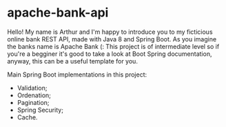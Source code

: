 # apache-bank-api

Hello! My name is Arthur and I'm happy to introduce you to my ficticious online bank REST API, made with Java 8 and Spring Boot.
As you imagine the banks name is Apache Bank (:
This project is of intermediate level so if you're a begginer it's good to take a look at Boot Spring documentation, anyway, this can be a useful template for you.

Main Spring Boot implementations in this project:
* Validation;
* Ordenation;
* Pagination;
* Spring Security;
* Cache.
